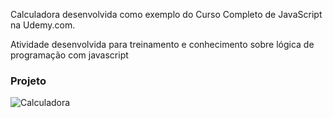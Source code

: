 

Calculadora desenvolvida como exemplo do Curso Completo de JavaScript na Udemy.com.

Atividade desenvolvida para treinamento e conhecimento sobre lógica de programação com javascript

### Projeto
![Calculadora](https://firebasestorage.googleapis.com/v0/b/hcode-com-br.appspot.com/o/calculadora-hcode.jpg?alt=media&token=5406aa3f-b965-401c-9b4e-654609c78b33)
